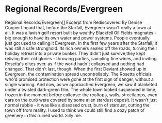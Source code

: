 # Regional Records/Evergreen

Regional Records/Evergreen[]
Excerpt from Rediscovered
By Denise Cooper
I heard that, before the Starfall, Evergreen wasn't really a town at all. It was a lavish golf resort built by wealthy Blackfell Oil Fields magnates - big enough to have its own water and power systems. People eventually just got used to calling it Evergreen. In the first few years after the Starfall, it was still a safe stronghold. Its rich owners sealed off the roads, turning their holiday retreat into a private bunker. They didn't just survive;they kept reliving their old glories - throwing parties, sampling fine wines, and inviting Rosetta's elites over, as if the world hadn't collapsed and nothing had changed.
That didn't last, though. When the first Deviant showed up in Evergreen, the contamination spread uncontrollably. The Rosetta officials who'd promised protection were gone at the first sign of danger, without a single warning.
And now, as we approached Evergreen, we saw it blanketed under a twisted dark-green film. The whole town looked suspended in time, frozen in the moment before collapse: the rooftops, walls, streetlamps, even cars on the curb were covered by some alien stardust deposit. It wasn't just normal rubble - it was like a diseased crust, burn of stardust, cutting the town off from reality. I used to think we could still find a cozy patch of greenery in this ruined world. Silly me.
